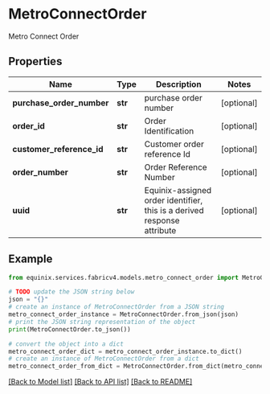 # MetroConnectOrder

Metro Connect Order

## Properties

Name | Type | Description | Notes
------------ | ------------- | ------------- | -------------
**purchase_order_number** | **str** | purchase order number | [optional] 
**order_id** | **str** | Order Identification | [optional] 
**customer_reference_id** | **str** | Customer order reference Id | [optional] 
**order_number** | **str** | Order Reference Number | [optional] 
**uuid** | **str** | Equinix-assigned order identifier, this is a derived response attribute | [optional] 

## Example

```python
from equinix.services.fabricv4.models.metro_connect_order import MetroConnectOrder

# TODO update the JSON string below
json = "{}"
# create an instance of MetroConnectOrder from a JSON string
metro_connect_order_instance = MetroConnectOrder.from_json(json)
# print the JSON string representation of the object
print(MetroConnectOrder.to_json())

# convert the object into a dict
metro_connect_order_dict = metro_connect_order_instance.to_dict()
# create an instance of MetroConnectOrder from a dict
metro_connect_order_from_dict = MetroConnectOrder.from_dict(metro_connect_order_dict)
```
[[Back to Model list]](../README.md#documentation-for-models) [[Back to API list]](../README.md#documentation-for-api-endpoints) [[Back to README]](../README.md)


